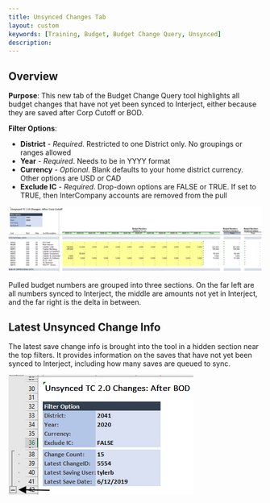```yaml
---
title: Unsynced Changes Tab
layout: custom
keywords: [Training, Budget, Budget Change Query, Unsynced]
description: 
---
```


## Overview

**Purpose**:  This new tab of the Budget Change Query tool highlights all budget changes that have not yet been synced to Interject, either because they are saved after Corp Cutoff or BOD.

**Filter Options**:

* **District** - *Required*. Restricted to one District only. No groupings or ranges allowed
* **Year** - *Required*. Needs to be in YYYY format
* **Currency** - *Optional*. Blank defaults to your home district currency. Other options are USD or CAD
* **Exclude IC** - *Required*. Drop-down options are FALSE or TRUE. If set to TRUE, then InterCompany accounts are removed from the pull

![](/images/WCNTraining/Budget/BudChangeQuery_Unsynced_Fullview.png)

Pulled budget numbers are grouped into three sections. On the far left are all numbers synced to Interject, the middle are amounts not yet in Interject, and the far right is the delta in between.

## Latest Unsynced Change Info

The latest save change info is brought into the tool in a hidden section near the top filters. It provides information on the saves that have not yet been synced to Interject, including how many saves are queued to sync.

![](/images/WCNTraining/Budget/BudChangeQuery_Unsynced_ChangeInfo.png)